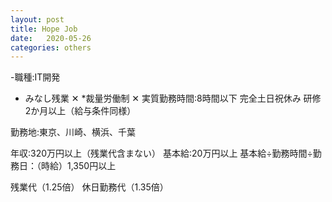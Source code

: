 ```yaml
---
layout: post
title: Hope Job
date:   2020-05-26
categories: others
---
```



-職種:IT開発

* みなし残業 ✕
*裁量労働制 ✕
実質勤務時間:8時間以下
完全土日祝休み
研修 2か月以上（給与条件同様）

勤務地:東京、川崎、横浜、千葉

年収:320万円以上（残業代含まない）
基本給:20万円以上
基本給÷勤務時間÷勤務日：（時給）1,350円以上

残業代（1.25倍）
休日勤務代（1.35倍）
